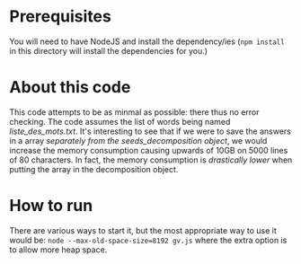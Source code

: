 # Prerequisites
You will need to have NodeJS and install the dependency/ies (`npm install` in this directory will install the dependencies for you.)
# About this code 
This code attempts to be as minmal as possible: there thus no error checking. 
The code assumes the list of words being named _liste_des_mots.txt_.
It's interesting to see that if we were to save the answers in a array *separately from the seeds_decomposition object*, we would increase the memory consumption causing upwards of 10GB on 5000 lines of 80 characters. In fact, the memory consumption is *drastically lower* when putting the array in the decomposition object.
# How to run
There are various ways to start it, but the most appropriate way to use it would be:
`node --max-old-space-size=8192 gv.js`
where the extra option is to allow more heap space.